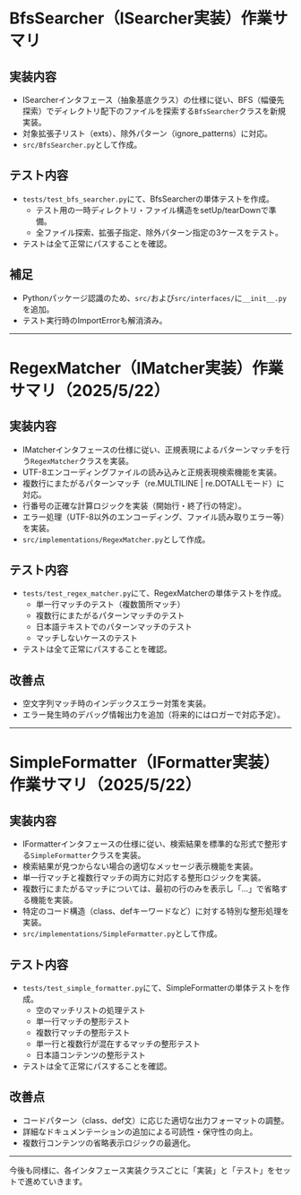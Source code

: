 # BfsSearcher（ISearcher実装）作業サマリ

## 実装内容
- ISearcherインタフェース（抽象基底クラス）の仕様に従い、BFS（幅優先探索）でディレクトリ配下のファイルを探索する`BfsSearcher`クラスを新規実装。
- 対象拡張子リスト（exts）、除外パターン（ignore_patterns）に対応。
- `src/BfsSearcher.py`として作成。

## テスト内容
- `tests/test_bfs_searcher.py`にて、BfsSearcherの単体テストを作成。
    - テスト用の一時ディレクトリ・ファイル構造をsetUp/tearDownで準備。
    - 全ファイル探索、拡張子指定、除外パターン指定の3ケースをテスト。
- テストは全て正常にパスすることを確認。

## 補足
- Pythonパッケージ認識のため、`src/`および`src/interfaces/`に`__init__.py`を追加。
- テスト実行時のImportErrorも解消済み。

---

# RegexMatcher（IMatcher実装）作業サマリ（2025/5/22）

## 実装内容
- IMatcherインタフェースの仕様に従い、正規表現によるパターンマッチを行う`RegexMatcher`クラスを実装。
- UTF-8エンコーディングファイルの読み込みと正規表現検索機能を実装。
- 複数行にまたがるパターンマッチ（re.MULTILINE | re.DOTALLモード）に対応。
- 行番号の正確な計算ロジックを実装（開始行・終了行の特定）。
- エラー処理（UTF-8以外のエンコーディング、ファイル読み取りエラー等）を実装。
- `src/implementations/RegexMatcher.py`として作成。

## テスト内容
- `tests/test_regex_matcher.py`にて、RegexMatcherの単体テストを作成。
  - 単一行マッチのテスト（複数箇所マッチ）
  - 複数行にまたがるパターンマッチのテスト
  - 日本語テキストでのパターンマッチのテスト
  - マッチしないケースのテスト
- テストは全て正常にパスすることを確認。

## 改善点
- 空文字列マッチ時のインデックスエラー対策を実装。
- エラー発生時のデバッグ情報出力を追加（将来的にはロガーで対応予定）。

---

# SimpleFormatter（IFormatter実装）作業サマリ（2025/5/22）

## 実装内容
- IFormatterインタフェースの仕様に従い、検索結果を標準的な形式で整形する`SimpleFormatter`クラスを実装。
- 検索結果が見つからない場合の適切なメッセージ表示機能を実装。
- 単一行マッチと複数行マッチの両方に対応する整形ロジックを実装。
- 複数行にまたがるマッチについては、最初の行のみを表示し「...」で省略する機能を実装。
- 特定のコード構造（class、defキーワードなど）に対する特別な整形処理を実装。
- `src/implementations/SimpleFormatter.py`として作成。

## テスト内容
- `tests/test_simple_formatter.py`にて、SimpleFormatterの単体テストを作成。
  - 空のマッチリストの処理テスト
  - 単一行マッチの整形テスト
  - 複数行マッチの整形テスト
  - 単一行と複数行が混在するマッチの整形テスト
  - 日本語コンテンツの整形テスト
- テストは全て正常にパスすることを確認。

## 改善点
- コードパターン（class、def文）に応じた適切な出力フォーマットの調整。
- 詳細なドキュメンテーションの追加による可読性・保守性の向上。
- 複数行コンテンツの省略表示ロジックの最適化。

---

今後も同様に、各インタフェース実装クラスごとに「実装」と「テスト」をセットで進めていきます。
